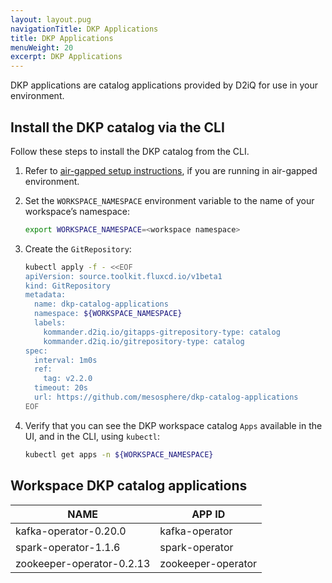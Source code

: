 ```yaml
---
layout: layout.pug
navigationTitle: DKP Applications
title: DKP Applications
menuWeight: 20
excerpt: DKP Applications
---
```

<!-- TODO: settle down the link target to custom applications -->
DKP applications are catalog applications provided by D2iQ for use in your environment.

## Install the DKP catalog via the CLI

Follow these steps to install the DKP catalog from the CLI.

1.  Refer to [air-gapped setup instructions](../../../../install/air-gapped/catalog), if you are running in air-gapped environment.

1.  Set the `WORKSPACE_NAMESPACE` environment variable to the name of your workspace’s namespace:

    ```bash
    export WORKSPACE_NAMESPACE=<workspace namespace>
    ```

1.  Create the `GitRepository`:

    ```sh
    kubectl apply -f - <<EOF
    apiVersion: source.toolkit.fluxcd.io/v1beta1
    kind: GitRepository
    metadata:
      name: dkp-catalog-applications
      namespace: ${WORKSPACE_NAMESPACE}
      labels:
        kommander.d2iq.io/gitapps-gitrepository-type: catalog
        kommander.d2iq.io/gitrepository-type: catalog
    spec:
      interval: 1m0s
      ref:
        tag: v2.2.0
      timeout: 20s
      url: https://github.com/mesosphere/dkp-catalog-applications  
    EOF
    ```

1.  Verify that you can see the DKP workspace catalog `Apps` available in the UI, and in the CLI, using `kubectl`:

    ```bash
    kubectl get apps -n ${WORKSPACE_NAMESPACE}
    ```

## Workspace DKP catalog applications

| NAME                          | APP ID                |
| ----------------------------- | --------------------- |
| kafka-operator-0.20.0         | kafka-operator        |
| spark-operator-1.1.6          | spark-operator        |
| zookeeper-operator-0.2.13     | zookeeper-operator    |
